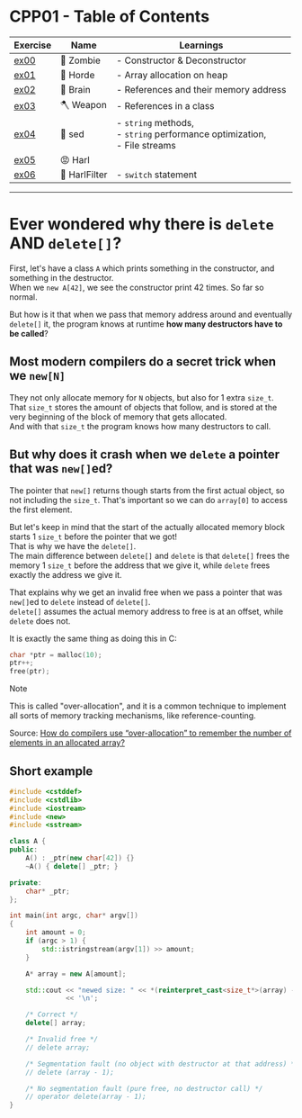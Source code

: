 # CPP01 - Table of Contents

| Exercise     | Name          | Learnings                                                                         |
| ------------ | ------------- | --------------------------------------------------------------------------------- |
| [ex00](ex00) | 🧟 Zombie     | - Constructor & Deconstructor                                                     |
| [ex01](ex01) | 🧟 Horde      | - Array allocation on heap                                                        |
| [ex02](ex02) | 🧠 Brain      | - References and their memory address                                             |
| [ex03](ex03) | 🪓 Weapon     | - References in a class                                                           |
| [ex04](ex04) | 📄 sed        | - `string` methods, <br> - `string` performance optimization, <br> - File streams |
| [ex05](ex05) | 😡 Harl       |                                                                                   |
| [ex06](ex06) | 🤬 HarlFilter | - `switch` statement                                                              |

---

# Ever wondered why there is `delete` AND `delete[]`?

First, let's have a class `A` which prints something in the constructor, and something in the destructor.<br>
When we `new A[42]`, we see the constructor print 42 times. So far so normal.

But how is it that when we pass that memory address around and eventually `delete[]` it, the program knows at runtime **how many destructors have to be called**?

## Most modern compilers do a secret trick when we `new[N]`

They not only allocate memory for `N` objects, but also for 1 extra `size_t`.<br>
That `size_t` stores the amount of objects that follow, and is stored at the very beginning of the block of memory that gets allocated.<br>
And with that `size_t` the program knows how many destructors to call.

## But why does it crash when we `delete` a pointer that was `new[]`ed?

The pointer that `new[]` returns though starts from the first actual object, so not including the `size_t`. That's important so we can do `array[0]` to access the first element.

But let's keep in mind that the start of the actually allocated memory block starts 1 `size_t` before the pointer that we got!<br>
That is why we have the `delete[]`.<br>
The main difference between `delete[]` and `delete` is that `delete[]` frees the memory 1 `size_t` before the address that we give it, while `delete` frees exactly the address we give it.

That explains why we get an invalid free when we pass a pointer that was `new[]`ed to `delete` instead of `delete[]`.<br>
`delete[]` assumes the actual memory address to free is at an offset, while `delete` does not.

It is exactly the same thing as doing this in C:
```c
char *ptr = malloc(10);
ptr++;
free(ptr);
```

> [!NOTE]
> This is called "over-allocation", and it is a common technique to implement all sorts of memory tracking mechanisms, like reference-counting.

Source:
[How do compilers use “over-allocation” to remember the number of elements in an allocated array?](https://isocpp.org/wiki/faq/compiler-dependencies#num-elems-in-new-array-overalloc)

## Short example

```c++
#include <cstddef>
#include <cstdlib>
#include <iostream>
#include <new>
#include <sstream>

class A {
public:
    A() : _ptr(new char[42]) {}
    ~A() { delete[] _ptr; }

private:
    char* _ptr;
};

int main(int argc, char* argv[])
{
    int amount = 0;
    if (argc > 1) {
        std::istringstream(argv[1]) >> amount;
    }

    A* array = new A[amount];

    std::cout << "newed size: " << *(reinterpret_cast<size_t*>(array) - 1)
              << '\n';

    /* Correct */
    delete[] array;

    /* Invalid free */
    // delete array;

    /* Segmentation fault (no object with destructor at that address) */
    // delete (array - 1);

    /* No segmentation fault (pure free, no destructor call) */
    // operator delete(array - 1);
}
```

